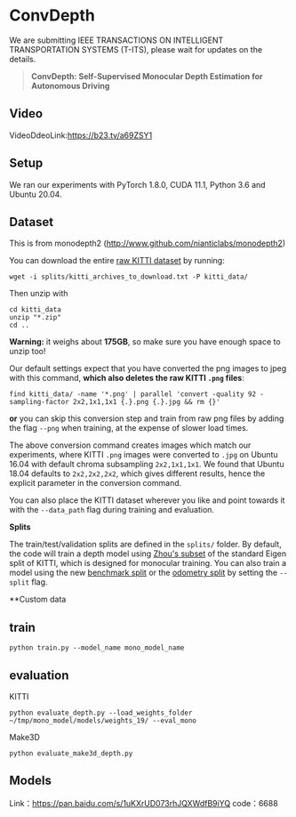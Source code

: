# ConvDepth
We are submitting IEEE TRANSACTIONS ON INTELLIGENT TRANSPORTATION SYSTEMS (T-ITS), please wait for updates on the details.

> **ConvDepth: Self-Supervised Monocular Depth Estimation for Autonomous Driving**

##  Video
VideoDdeoLink:https://b23.tv/a69ZSY1
##  Setup

We ran our experiments with PyTorch 1.8.0, CUDA 11.1, Python 3.6 and Ubuntu 20.04.

##  Dataset

This is from monodepth2 (http://www.github.com/nianticlabs/monodepth2)

You can download the entire [raw KITTI dataset](http://www.cvlibs.net/datasets/kitti/raw_data.php) by running:
```shell
wget -i splits/kitti_archives_to_download.txt -P kitti_data/
```
Then unzip with
```shell
cd kitti_data
unzip "*.zip"
cd ..
```
**Warning:** it weighs about **175GB**, so make sure you have enough space to unzip too!

Our default settings expect that you have converted the png images to jpeg with this command, **which also deletes the raw KITTI `.png` files**:
```shell
find kitti_data/ -name '*.png' | parallel 'convert -quality 92 -sampling-factor 2x2,1x1,1x1 {.}.png {.}.jpg && rm {}'
```
**or** you can skip this conversion step and train from raw png files by adding the flag `--png` when training, at the expense of slower load times.

The above conversion command creates images which match our experiments, where KITTI `.png` images were converted to `.jpg` on Ubuntu 16.04 with default chroma subsampling `2x2,1x1,1x1`.
We found that Ubuntu 18.04 defaults to `2x2,2x2,2x2`, which gives different results, hence the explicit parameter in the conversion command.

You can also place the KITTI dataset wherever you like and point towards it with the `--data_path` flag during training and evaluation.

**Splits**

The train/test/validation splits are defined in the `splits/` folder.
By default, the code will train a depth model using [Zhou's subset](https://github.com/tinghuiz/SfMLearner) of the standard Eigen split of KITTI, which is designed for monocular training.
You can also train a model using the new [benchmark split](http://www.cvlibs.net/datasets/kitti/eval_depth.php?benchmark=depth_prediction) or the [odometry split](http://www.cvlibs.net/datasets/kitti/eval_odometry.php) by setting the `--split` flag.


**Custom data

## train
```shell
python train.py --model_name mono_model_name
```

## evaluation
KITTI
```shell
python evaluate_depth.py --load_weights_folder ~/tmp/mono_model/models/weights_19/ --eval_mono
```
Make3D
```shell
python evaluate_make3d_depth.py
```

## Models
Link：https://pan.baidu.com/s/1uKXrUD073rhJQXWdfB9iYQ 
code：6688
